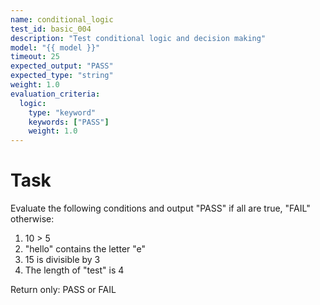 ```yaml
---
name: conditional_logic
test_id: basic_004
description: "Test conditional logic and decision making"
model: "{{ model }}"
timeout: 25
expected_output: "PASS"
expected_type: "string"
weight: 1.0
evaluation_criteria:
  logic:
    type: "keyword"
    keywords: ["PASS"]
    weight: 1.0
---
```


# Task
Evaluate the following conditions and output "PASS" if all are true, "FAIL" otherwise:

1. 10 > 5
2. "hello" contains the letter "e"
3. 15 is divisible by 3
4. The length of "test" is 4

Return only: PASS or FAIL